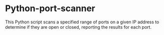 # Python-port-scanner
This Python script scans a specified range of ports on a given IP address to determine if they are open or closed, reporting the results for each port.

